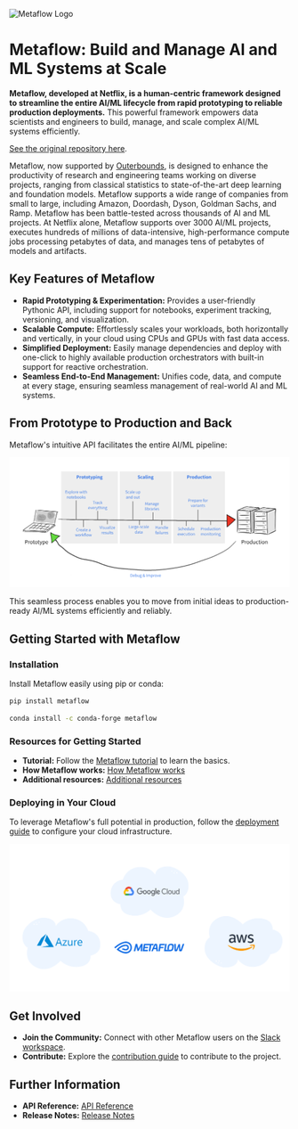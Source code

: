 <!-- Metaflow README - SEO Optimized -->

![Metaflow Logo](https://user-images.githubusercontent.com/763451/89453116-96a57e00-d713-11ea-9fa6-82b29d4d6eff.png)

# Metaflow: Build and Manage AI and ML Systems at Scale

**Metaflow, developed at Netflix, is a human-centric framework designed to streamline the entire AI/ML lifecycle from rapid prototyping to reliable production deployments.** This powerful framework empowers data scientists and engineers to build, manage, and scale complex AI/ML systems efficiently.  

[See the original repository here](https://github.com/Netflix/metaflow).

Metaflow, now supported by [Outerbounds](https://outerbounds.com), is designed to enhance the productivity of research and engineering teams working on diverse projects, ranging from classical statistics to state-of-the-art deep learning and foundation models. Metaflow supports a wide range of companies from small to large, including Amazon, Doordash, Dyson, Goldman Sachs, and Ramp. Metaflow has been battle-tested across thousands of AI and ML projects. At Netflix alone, Metaflow supports over 3000 AI/ML projects, executes hundreds of millions of data-intensive, high-performance compute jobs processing petabytes of data, and manages tens of petabytes of models and artifacts.

## Key Features of Metaflow

*   **Rapid Prototyping & Experimentation:** Provides a user-friendly Pythonic API, including support for notebooks, experiment tracking, versioning, and visualization.
*   **Scalable Compute:** Effortlessly scales your workloads, both horizontally and vertically, in your cloud using CPUs and GPUs with fast data access.
*   **Simplified Deployment:** Easily manage dependencies and deploy with one-click to highly available production orchestrators with built-in support for reactive orchestration.
*   **Seamless End-to-End Management:** Unifies code, data, and compute at every stage, ensuring seamless management of real-world AI and ML systems.

## From Prototype to Production and Back

Metaflow's intuitive API facilitates the entire AI/ML pipeline:

![Prototype to Production](https://github.com/Netflix/metaflow/blob/main/docs/prototype-to-prod.png?raw=true)

This seamless process enables you to move from initial ideas to production-ready AI/ML systems efficiently and reliably.

## Getting Started with Metaflow

### Installation

Install Metaflow easily using pip or conda:

```bash
pip install metaflow
```

```bash
conda install -c conda-forge metaflow
```

### Resources for Getting Started

*   **Tutorial:** Follow the [Metaflow tutorial](https://docs.metaflow.org/getting-started/tutorials) to learn the basics.
*   **How Metaflow works:** [How Metaflow works](https://docs.metaflow.org/metaflow/basics)
*   **Additional resources:** [Additional resources](https://docs.metaflow.org/introduction/metaflow-resources)

### Deploying in Your Cloud

To leverage Metaflow's full potential in production, follow the [deployment guide](https://outerbounds.com/engineering/welcome/) to configure your cloud infrastructure.

![Multi-cloud Deployment](https://github.com/Netflix/metaflow/blob/main/docs/multicloud.png?raw=true)

## Get Involved

*   **Join the Community:** Connect with other Metaflow users on the [Slack workspace](http://slack.outerbounds.co/).
*   **Contribute:** Explore the [contribution guide](https://docs.metaflow.org/introduction/contributing-to-metaflow) to contribute to the project.

## Further Information

*   **API Reference:** [API Reference](https://docs.metaflow.org/api)
*   **Release Notes:** [Release Notes](https://github.com/Netflix/metaflow/releases)